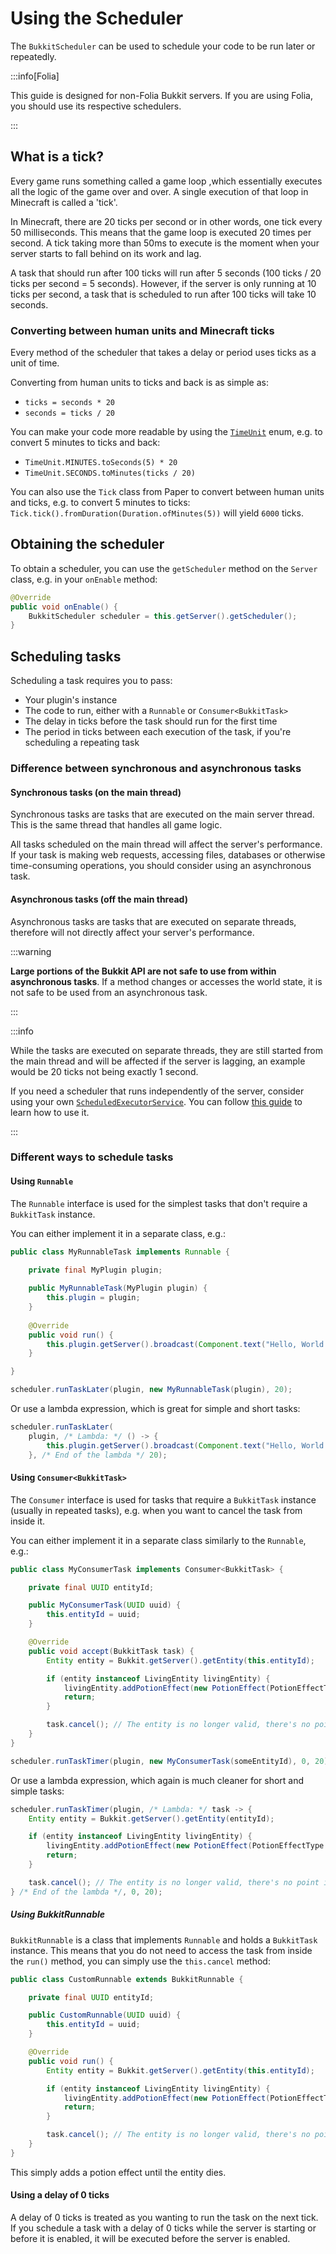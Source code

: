 ﻿---
slug: /dev/scheduler
description: A guide on how to use the BukkitScheduler to run code at specific times.
---

# Using the Scheduler

The `BukkitScheduler` can be used to schedule your code to be run later or repeatedly.

:::info[Folia]

This guide is designed for non-Folia Bukkit servers. If you are using Folia, you should use its respective schedulers.

:::

## What is a tick?

Every game runs something called a game loop ,which essentially executes all the logic of the game over and over.
A single execution of that loop in Minecraft is called a 'tick'.

In Minecraft, there are 20 ticks per second or in other words, one tick every 50 milliseconds. This means that the game loop is executed
20 times per second. A tick taking more than 50ms to execute is the moment when your server starts to fall behind on 
its work and lag.

A task that should run after 100 ticks will run after 5 seconds (100 ticks / 20 ticks per second = 5 seconds). However,
if the server is only running at 10 ticks per second, a task that is scheduled to run after 100 ticks will take 10
seconds.

### Converting between human units and Minecraft ticks

Every method of the scheduler that takes a delay or period uses ticks as a unit of time.

Converting from human units to ticks and back is as simple as:  
- `ticks = seconds * 20`  
- `seconds = ticks / 20`

You can make your code more readable by using the
[`TimeUnit`](https://docs.oracle.com/en/java/javase/17/docs/api/java.base/java/util/concurrent/TimeUnit.html)
enum, e.g. to convert 5 minutes to ticks and back:  
- `TimeUnit.MINUTES.toSeconds(5) * 20`  
- `TimeUnit.SECONDS.toMinutes(ticks / 20)`

You can also use the `Tick` class from Paper to convert between human units and ticks, e.g. to convert 5 minutes to ticks:
`Tick.tick().fromDuration(Duration.ofMinutes(5))` will yield `6000` ticks.

## Obtaining the scheduler

To obtain a scheduler, you can use the `getScheduler` method on the `Server` class, e.g. in your `onEnable` method:

```java
@Override
public void onEnable() {
    BukkitScheduler scheduler = this.getServer().getScheduler();
}
```

## Scheduling tasks

Scheduling a task requires you to pass:

- Your plugin's instance
- The code to run, either with a `Runnable` or `Consumer<BukkitTask>`
- The delay in ticks before the task should run for the first time
- The period in ticks between each execution of the task, if you're scheduling a repeating task

### Difference between synchronous and asynchronous tasks

#### Synchronous tasks (on the main thread)

Synchronous tasks are tasks that are executed on the main server thread. This is the same
thread that handles all game logic.

All tasks scheduled on the main thread will affect the server's performance. If your task
is making web requests, accessing files, databases or otherwise time-consuming operations, you should consider using
an asynchronous task.

#### Asynchronous tasks (off the main thread)

Asynchronous tasks are tasks that are executed on separate threads, therefore will not directly affect
your server's performance.

:::warning

**Large portions of the Bukkit API are not safe to use from within asynchronous tasks**. If a method changes or 
accesses the world state, it is not safe to be used from an asynchronous task.

:::

:::info

While the tasks are executed on separate threads, they are still started from the main thread
and will be affected if the server is lagging, an example would be 20 ticks not being exactly 1 second.

If you need a scheduler that runs independently of the server, consider using your own
[`ScheduledExecutorService`](https://docs.oracle.com/en/java/javase/17/docs/api/java.base/java/util/concurrent/ScheduledExecutorService.html).
You can follow [this guide](https://www.baeldung.com/java-executor-service-tutorial#ScheduledExecutorService) to learn how to use it.

:::

### Different ways to schedule tasks

#### Using `Runnable`

The `Runnable` interface is used for the simplest tasks that don't require a `BukkitTask` instance.

You can either implement it in a separate class, e.g.:

```java
public class MyRunnableTask implements Runnable {

    private final MyPlugin plugin;
    
    public MyRunnableTask(MyPlugin plugin) {
        this.plugin = plugin;
    }
    
    @Override
    public void run() {
        this.plugin.getServer().broadcast(Component.text("Hello, World!"));
    }

}
```
```java
scheduler.runTaskLater(plugin, new MyRunnableTask(plugin), 20);
```

Or use a lambda expression, which is great for simple and short tasks:

```java
scheduler.runTaskLater(
    plugin, /* Lambda: */ () -> {
        this.plugin.getServer().broadcast(Component.text("Hello, World!"));
    }, /* End of the lambda */ 20);
```

#### Using `Consumer<BukkitTask>`

The `Consumer` interface is used for tasks that require a `BukkitTask` instance (usually in repeated tasks),
e.g. when you want to cancel the task from inside it.

You can either implement it in a separate class similarly to the `Runnable`, e.g.:

```java
public class MyConsumerTask implements Consumer<BukkitTask> {

    private final UUID entityId;

    public MyConsumerTask(UUID uuid) {
        this.entityId = uuid;
    }

    @Override
    public void accept(BukkitTask task) {
        Entity entity = Bukkit.getServer().getEntity(this.entityId);

        if (entity instanceof LivingEntity livingEntity) {
            livingEntity.addPotionEffect(new PotionEffect(PotionEffectType.SPEED, 20, 1));
            return;
        }

        task.cancel(); // The entity is no longer valid, there's no point in continuing to run this task
    }
}
```
```java
scheduler.runTaskTimer(plugin, new MyConsumerTask(someEntityId), 0, 20);
```

Or use a lambda expression, which again is much cleaner for short and simple tasks:

```java
scheduler.runTaskTimer(plugin, /* Lambda: */ task -> {
    Entity entity = Bukkit.getServer().getEntity(entityId);

    if (entity instanceof LivingEntity livingEntity) {
        livingEntity.addPotionEffect(new PotionEffect(PotionEffectType.SPEED, 20, 1));
        return;
    }

    task.cancel(); // The entity is no longer valid, there's no point in continuing to run this task
} /* End of the lambda */, 0, 20);
```

##### Using BukkitRunnable

`BukkitRunnable` is a class that implements `Runnable` and holds a `BukkitTask` instance. This means that you do
not need to access the task from inside the `run()` method, you can simply use the `this.cancel` method:

```java
public class CustomRunnable extends BukkitRunnable {

    private final UUID entityId;

    public CustomRunnable(UUID uuid) {
        this.entityId = uuid;
    }

    @Override
    public void run() {
        Entity entity = Bukkit.getServer().getEntity(this.entityId);

        if (entity instanceof LivingEntity livingEntity) {
            livingEntity.addPotionEffect(new PotionEffect(PotionEffectType.SPEED, 20, 1));
            return;
        }

        task.cancel(); // The entity is no longer valid, there's no point in continuing to run this task
    }
}
```

This simply adds a potion effect until the entity dies. 

#### Using a delay of 0 ticks

A delay of 0 ticks is treated as you wanting to run the task on the next tick. If you schedule a task with a delay of 0 ticks
while the server is starting or before it is enabled, it will be executed before the server is enabled.
